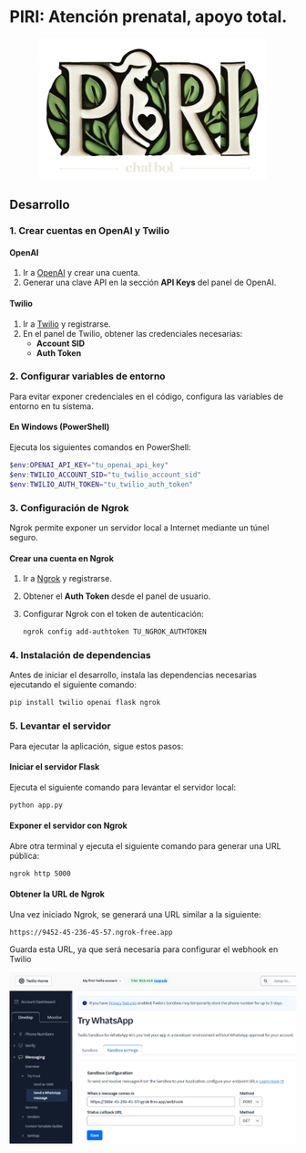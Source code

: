 # PIRI: Atención prenatal, apoyo total.

<div style="text-align: center;">
  <img src="images/piri.png" width="400px">
</div>

## Desarrollo  

### 1. Crear cuentas en OpenAI y Twilio  

#### OpenAI  
1. Ir a [OpenAI](https://platform.openai.com/signup/) y crear una cuenta.  
2. Generar una clave API en la sección **API Keys** del panel de OpenAI.  

#### Twilio  
1. Ir a [Twilio](https://www.twilio.com/try-twilio) y registrarse.  
2. En el panel de Twilio, obtener las credenciales necesarias:  
   - **Account SID**  
   - **Auth Token**  

### 2. Configurar variables de entorno  

Para evitar exponer credenciales en el código, configura las variables de entorno en tu sistema.  

#### En **Windows (PowerShell)**  

Ejecuta los siguientes comandos en PowerShell:  

```powershell
$env:OPENAI_API_KEY="tu_openai_api_key"
$env:TWILIO_ACCOUNT_SID="tu_twilio_account_sid"
$env:TWILIO_AUTH_TOKEN="tu_twilio_auth_token"
```


### 3. Configuración de Ngrok  

Ngrok permite exponer un servidor local a Internet mediante un túnel seguro.  

#### Crear una cuenta en Ngrok  

1. Ir a [Ngrok](https://dashboard.ngrok.com/signup) y registrarse.  
2. Obtener el **Auth Token** desde el panel de usuario.  
3. Configurar Ngrok con el token de autenticación:  

   ```bash
   ngrok config add-authtoken TU_NGROK_AUTHTOKEN
   ```

### 4. Instalación de dependencias  

Antes de iniciar el desarrollo, instala las dependencias necesarias ejecutando el siguiente comando:  

```bash
pip install twilio openai flask ngrok
```

### 5. Levantar el servidor  

Para ejecutar la aplicación, sigue estos pasos:  

#### Iniciar el servidor Flask  

Ejecuta el siguiente comando para levantar el servidor local:  

```bash
python app.py
```

#### Exponer el servidor con Ngrok
Abre otra terminal y ejecuta el siguiente comando para generar una URL pública:
```bash
ngrok http 5000
```

#### Obtener la URL de Ngrok
Una vez iniciado Ngrok, se generará una URL similar a la siguiente:


```
https://9452-45-236-45-57.ngrok-free.app
```

Guarda esta URL, ya que será necesaria para configurar el webhook en Twilio

<img src="images/twilio.png">




